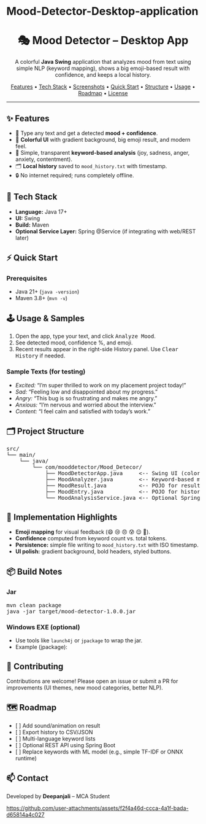 # Mood-Detector-Desktop-application


<h1 align="center">🎭 Mood Detector – Desktop App</h1>

<p align="center">
  A colorful <b>Java Swing</b> application that analyzes mood from text using simple NLP (keyword mapping),
  shows a big emoji-based result with confidence, and keeps a local history.
</p>

<p align="center">
  <a href="#-features">Features</a> •
  <a href="#-tech-stack">Tech Stack</a> •
  <a href="#-screenshots">Screenshots</a> •
  <a href="#-quick-start">Quick Start</a> •
  <a href="#-project-structure">Structure</a> •
  <a href="#-usage--samples">Usage</a> •
  <a href="#-roadmap">Roadmap</a> •
  <a href="#-license">License</a>
</p>

<hr/>

<!-- ABOUT THE PROJECT -->
<h2 id="-features">✨ Features</h2>
<ul>
  <li>📝 Type any text and get a detected <b>mood + confidence</b>.</li>
  <li>🎨 <b>Colorful UI</b> with gradient background, big emoji result, and modern feel.</li>
  <li>🧠 Simple, transparent <b>keyword-based analysis</b> (joy, sadness, anger, anxiety, contentment).</li>
  <li>🗂️ <b>Local history</b> saved to <code>mood_history.txt</code> with timestamp.</li>
  <li>🔒 No internet required; runs completely offline.</li>
</ul>

<h2 id="-tech-stack">🧰 Tech Stack</h2>
<ul>
  <li><b>Language:</b> Java 17+</li>
  <li><b>UI:</b> Swing</li>
  <li><b>Build:</b> Maven</li>
  <li><b>Optional Service Layer:</b> Spring @Service (if integrating with web/REST later)</li>
</ul>

<!-- QUICK START -->
<h2 id="-quick-start">⚡ Quick Start</h2>

<h3>Prerequisites</h3>
<ul>
  <li>Java 21+ (<code>java -version</code>)</li>
  <li>Maven 3.8+ (<code>mvn -v</code>)</li>
</ul>


<!-- USAGE -->
<h2 id="-usage--samples">🕹️ Usage & Samples</h2>
<ol>
  <li>Open the app, type your text, and click <kbd>Analyze Mood</kbd>.</li>
  <li>See detected mood, confidence %, and emoji.</li>
  <li>Recent results appear in the right-side History panel. Use <kbd>Clear History</kbd> if needed.</li>
</ol>

<h3>Sample Texts (for testing)</h3>
<ul>
  <li><i>Excited:</i> “I’m super thrilled to work on my placement project today!”</li>
  <li><i>Sad:</i> “Feeling low and disappointed about my progress.”</li>
  <li><i>Angry:</i> “This bug is so frustrating and makes me angry.”</li>
  <li><i>Anxious:</i> “I’m nervous and worried about the interview.”</li>
  <li><i>Content:</i> “I feel calm and satisfied with today’s work.”</li>
</ul>

<!-- STRUCTURE -->
<h2 id="-project-structure">🗂️ Project Structure</h2>

<pre>
src/
└── main/
    └── java/
        └── com/mooddetector/Mood_Detecor/
            ├── MoodDetectorApp.java     &lt;-- Swing UI (colorful version)
            ├── MoodAnalyzer.java        &lt;-- Keyword-based mood logic
            ├── MoodResult.java          &lt;-- POJO for result (mood, confidence)
            ├── MoodEntry.java           &lt;-- POJO for history entries
            └── MoodAnalysisService.java &lt;-- Optional Spring @Service (if needed)
</pre>

<!-- HIGHLIGHTS / IMPLEMENTATION -->
<h2>🧩 Implementation Highlights</h2>
<ul>
  <li><b>Emoji mapping</b> for visual feedback (😄 😢 😠 😰 😌 🎉).</li>
  <li><b>Confidence</b> computed from keyword count vs. total tokens.</li>
  <li><b>Persistence:</b> simple file writing to <code>mood_history.txt</code> with ISO timestamp.</li>
  <li><b>UI polish:</b> gradient background, bold headers, styled buttons.</li>
</ul>

<!-- HOW TO BUILD JAR/EXE -->
<h2>📦 Build Notes</h2>
<h3>Jar</h3>
<pre>
mvn clean package
java -jar target/mood-detector-1.0.0.jar
</pre>

<h3>Windows EXE (optional)</h3>
<ul>
  <li>Use tools like <code>launch4j</code> or <code>jpackage</code> to wrap the jar.</li>
  <li>Example (jpackage):</li>
</ul>

<!-- CONTRIBUTING -->
<h2>🤝 Contributing</h2>
<p>Contributions are welcome! Please open an issue or submit a PR for improvements (UI themes, new mood categories, better NLP).</p>

<!-- ROADMAP -->
<h2 id="-roadmap">🗺️ Roadmap</h2>
<ul>
  <li>[ ] Add sound/animation on result</li>
  <li>[ ] Export history to CSV/JSON</li>
  <li>[ ] Multi-language keyword lists</li>
  <li>[ ] Optional REST API using Spring Boot</li>
  <li>[ ] Replace keywords with ML model (e.g., simple TF-IDF or ONNX runtime)</li>
</ul>

<!-- CONTACT -->
<h2>📫 Contact</h2>
<p>
  Developed by <b>Deepanjali</b> – MCA Student<br/>
  

https://github.com/user-attachments/assets/f2f4a46d-ccca-4a1f-bada-d65814a4c027


</p>
